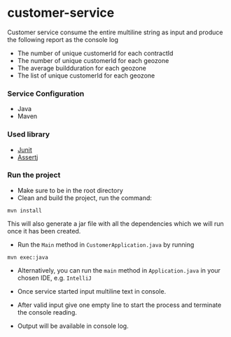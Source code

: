# customer-service

Customer service consume the entire multiline string as input and produce the following report as the console log

  - The number of unique customerId for each contractId
  - The number of unique customerId for each geozone
  - The average buildduration for each geozone
  - The list of unique customerId for each geozone


### Service Configuration

- Java
- Maven

### Used library

- [Junit](https://junit.org/junit5/)
- [Assertj](https://assertj.github.io/doc/)

### Run the project
- Make sure to be in the root directory
- Clean and build the project, run the command:
```aidl
mvn install
```
This will also generate a jar file with all the dependencies which we will run once
it has been created.
- Run the `Main` method in `CustomerApplication.java` by running
```
mvn exec:java
```
- Alternatively, you can run the `main` method in `Application.java` in your chosen IDE, e.g. `IntelliJ`

- Once service started input multiline text in console.
- After valid input give one empty line to start the process and terminate the console reading.
- Output will be available in console log.